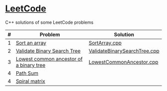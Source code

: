 [LeetCode](https://leetcode.com/problemset/all/)
========
C++ solutions of some LeetCode problems

| #   | Problem                                                                                                                         | Solution                                                                                                                                    |
|-----|---------------------------------------------------------------------------------------------------------------------------------|---------------------------------------------------------------------------------------------------------------------------------------------|
| 1   | [Sort an array](https://leetcode.com/problems/sort-an-array/)                                                                   | [SortArray.cpp](SortArray.cpp)                                                                                                              |
| 2   | [Validate Binary Search Tree](https://leetcode.com/problems/validate-binary-search-tree/)                                       | [ValidateBinarySearchTree.cpp](ValidateBinarySearchTree.cpp)                                                                               |
| 3   | [Lowest common ancestor of a binary tree](https://leetcode.com/problems/lowest-common-ancestor-of-a-binary-tree/)               | [LowestCommonAncestor.cpp](LowestCommonAncestor.cpp)                                                                                   |
| 4   | [Path Sum](https://leetcode.com/problems/path-sum/)                                                  |                          | [PathSum.cpp](PathSum.cpp)                                                                                                                  
| 4   | [Spiral matrix](https://leetcode.com/problems/spiral-matrix/)                                        |                   | [Spiral_Matrix.cpp](Spiral_Matrix.cpp)
